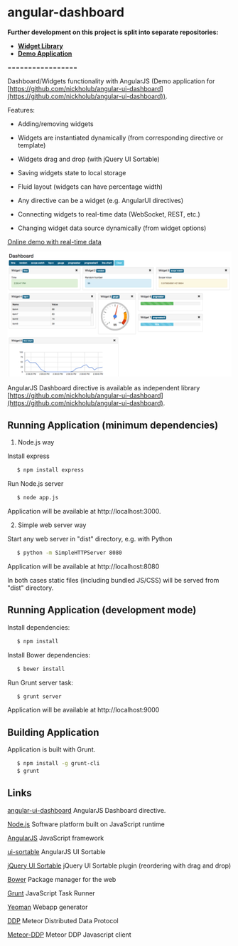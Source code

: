 angular-dashboard
=================

**Further development on this project is split into separate repositories:**
 - **[Widget Library](https://github.com/DataTorrent/malhar-angular-widgets)**
 - **[Demo Application](https://github.com/DataTorrent/malhar-dashboard-webapp)**

=================

Dashboard/Widgets functionality with AngularJS (Demo application for [https://github.com/nickholub/angular-ui-dashboard](https://github.com/nickholub/angular-ui-dashboard)).

 Features:

 - Adding/removing widgets

 - Widgets are instantiated dynamically (from corresponding directive or template)

 - Widgets drag and drop (with jQuery UI Sortable)

 - Saving widgets state to local storage

 - Fluid layout (widgets can have percentage width)

 - Any directive can be a widget (e.g. AngularUI directives)

 - Connecting widgets to real-time data (WebSocket, REST, etc.)

 - Changing widget data source dynamically (from widget options)

[Online demo with real-time data](http://nickholub.github.io/angular-dashboard-app)

![AngularJS Dashboard](docs/AngularJSDashboard.png "AngularJS Dashboard")

AngularJS Dashboard directive is available as independent library
[https://github.com/nickholub/angular-ui-dashboard](https://github.com/nickholub/angular-ui-dashboard).

## Running Application (minimum dependencies)

1. Node.js way

 Install express

 ``` bash
    $ npm install express
 ```
 Run Node.js server

 ``` bash
    $ node app.js
 ```
 Application will be available at http://localhost:3000.

2. Simple web server way

 Start any web server in "dist" directory, e.g. with Python
 ``` bash
    $ python -m SimpleHTTPServer 8080
 ```
 Application will be available at http://localhost:8080

In both cases static files (including bundled JS/CSS) will be served from "dist" directory.

## Running Application (development mode)
 Install dependencies:

 ``` bash
    $ npm install
 ```

 Install Bower dependencies:

 ``` bash
    $ bower install
 ```

 Run Grunt server task:

 ``` bash
    $ grunt server
 ```

 Application will be available at http://localhost:9000

## Building Application

 Application is built with Grunt.

 ``` bash
    $ npm install -g grunt-cli
    $ grunt
 ```

## Links

[angular-ui-dashboard](https://github.com/nickholub/angular-ui-dashboard) AngularJS Dashboard directive.

[Node.js](http://nodejs.org/) Software platform built on JavaScript runtime

[AngularJS](http://angularjs.org/) JavaScript framework

[ui-sortable](https://github.com/angular-ui/ui-sortable) AngularJS UI Sortable

[jQuery UI Sortable](http://jqueryui.com/sortable/) jQuery UI Sortable plugin (reordering with drag and drop)

[Bower](http://bower.io/) Package manager for the web

[Grunt](http://gruntjs.com/) JavaScript Task Runner

[Yeoman](http://yeoman.io/) Webapp generator

[DDP](https://github.com/meteor/meteor/blob/master/packages/livedata/DDP.md) Meteor Distributed Data Protocol

[Meteor-DDP](https://github.com/eddflrs/meteor-ddp) Meteor DDP Javascript client